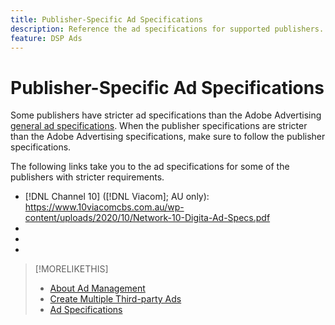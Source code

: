 ```yaml
---
title: Publisher-Specific Ad Specifications
description: Reference the ad specifications for supported publishers.
feature: DSP Ads
---
```

# Publisher-Specific Ad Specifications

Some publishers have stricter ad specifications than the Adobe Advertising [general ad specifications](/help/dsp/campaign-management/ads/ad-specs.md). When the publisher specifications are stricter than the Adobe Advertising specifications, make sure to follow the publisher specifications.

The following links take you to the ad specifications for some of the publishers with stricter requirements.

* [!DNL Channel 10] ([!DNL Viacom]; AU only): https://www.10viacomcbs.com.au/wp-content/uploads/2020/10/Network-10-Digita-Ad-Specs.pdf
* [!DNL CBS Interactive Advanced Media]: https://cbsinteractive.com/advertising/ad-specs/list/cbs-interactive-advanced-media
* [!DNL Hulu]: https://advertising.hulu.com/ad-products/video-commercial
* [!DNL NBCUniversal]: https://together.nbcuni.com/nbcu-creative-guidelines

>[!MORELIKETHIS]
>
>* [About Ad Management](ad-about.md)
>* [Create Multiple Third-party Ads](ad-create-multiple.md)
>* [Ad Specifications](/help/dsp/campaign-management/ads/ad-specs.md)
